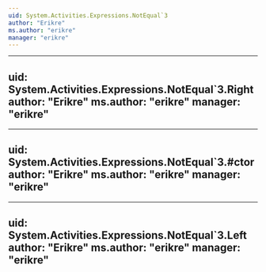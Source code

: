 ```yaml
---
uid: System.Activities.Expressions.NotEqual`3
author: "Erikre"
ms.author: "erikre"
manager: "erikre"
---
```


---
uid: System.Activities.Expressions.NotEqual`3.Right
author: "Erikre"
ms.author: "erikre"
manager: "erikre"
---

---
uid: System.Activities.Expressions.NotEqual`3.#ctor
author: "Erikre"
ms.author: "erikre"
manager: "erikre"
---

---
uid: System.Activities.Expressions.NotEqual`3.Left
author: "Erikre"
ms.author: "erikre"
manager: "erikre"
---
